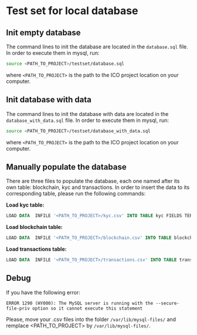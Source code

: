 # Test set for local database
## Init empty database
The command lines to init the database are located in the `database.sql` file. In order to execute them in mysql, run:
``` bash
source <PATH_TO_PROJECT>/testset/database.sql

```
where `<PATH_TO_PROJECT>` is the path to the ICO project location on your computer.

## Init database with data
The command lines to init the database with data are located in the `database_with_data.sql` file. In order to execute them in mysql, run:
``` bash
source <PATH_TO_PROJECT>/testset/database_with_data.sql

```
where `<PATH_TO_PROJECT>` is the path to the ICO project location on your computer. 

## Manually populate the database
There are three files to populate the database, each one named after its own table: blockchain, kyc and transactions. 
In order to insert the data to its corresponding table, please run the following commands:

**Load kyc table:**
``` sql
LOAD DATA  INFILE '<PATH_TO_PROJECT>/kyc.csv' INTO TABLE kyc FIELDS TERMINATED BY ',' optionally enclosed by '"' LINES TERMINATED BY '\r\n' IGNORE 1 ROWS (id_kyc, addr_type, sender_addr, reception_addr, mail, is_smak_sent);
```

**Load blockchain table:**
```sql
LOAD DATA  INFILE '<PATH_TO_PROJECT>/blockchain.csv' INTO TABLE blockchain FIELDS TERMINATED BY ',' optionally enclosed by '"' LINES TERMINATED BY '\r\n' IGNORE 1 ROWS (tx_hash, amount, price_dollar, tx_date, price_date);

```

**Load transactions table:**
```sql
LOAD DATA  INFILE '<PATH_TO_PROJECT>/transactions.csv' INTO TABLE transactions FIELDS TERMINATED BY ',' optionally enclosed by '"' LINES TERMINATED BY '\r\n' IGNORE 1 ROWS (sender_addr,tx_hash);

```

## Debug
If you have the following error: 
``` 
ERROR 1290 (HY000): The MySQL server is running with the --secure-file-priv option so it cannot execute this statement
```

Please, move your .csv files into the folder `/var/lib/mysql-files/` and remplace <PATH_TO_PROJECT> by `/var/lib/mysql-files/`.
